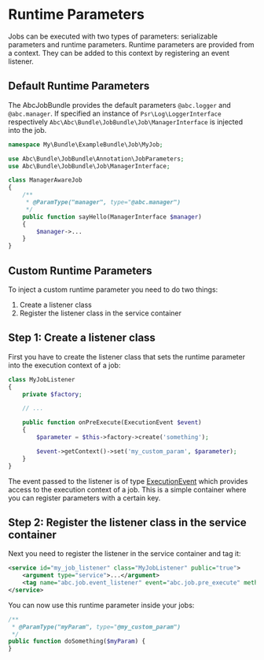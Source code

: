 Runtime Parameters
==================

Jobs can be executed with two types of parameters: serializable parameters and runtime parameters. Runtime parameters are provided from a context. They can be added to this context by registering an event listener.

## Default Runtime Parameters

The AbcJobBundle provides the default parameters `@abc.logger` and `@abc.manager`. If specified an instance of `Psr\Log\LoggerInterface` respectively `Abc\Abc\Bundle\JobBundle\Job\ManagerInterface` is injected into the job.

```php
namespace My\Bundle\ExampleBundle\Job\MyJob;

use Abc\Bundle\JobBundle\Annotation\JobParameters;
use Abc\Bundle\JobBundle\Job\ManagerInterface;

class ManagerAwareJob
{
    /**
     * @ParamType("manager", type="@abc.manager")
     */
    public function sayHello(ManagerInterface $manager)
    {
        $manager->...
    }
}
```

## Custom Runtime Parameters

To inject a custom runtime parameter you need to do two things:

1. Create a listener class
2. Register the listener class in the service container

## Step 1: Create a listener class

First you have to create the listener class that sets the runtime parameter into the execution context of a job:

```php
class MyJobListener
{
    private $factory;

    // ...

    public function onPreExecute(ExecutionEvent $event)
    {
        $parameter = $this->factory->create('something');

        $event->getContext()->set('my_custom_param', $parameter);
    }
}
```

The event passed to the listener is of type [ExecutionEvent](../../Event/ExecutionEvent.php) which provides access to the execution context of a job. This is a simple container where you can register parameters with a certain key.

## Step 2: Register the listener class in the service container

Next you need to register the listener in the service container and tag it:

```xml
<service id="my_job_listener" class="MyJobListener" public="true">
    <argument type="service">...</argument>
    <tag name="abc.job.event_listener" event="abc.job.pre_execute" method="onPreExecute"/>
</service>
```

You can now use this runtime parameter inside your jobs:

```php
/**
 * @ParamType("myParam", type="@my_custom_param")
 */
public function doSomething($myParam) {
}
```